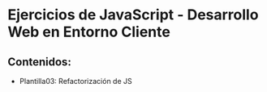 <h1>Ejercicios de JavaScript - Desarrollo Web en Entorno Cliente</h1>

<h2>Contenidos:</h2>
<ul>
  <li>Plantilla03: Refactorización de JS</li>
</ul>
